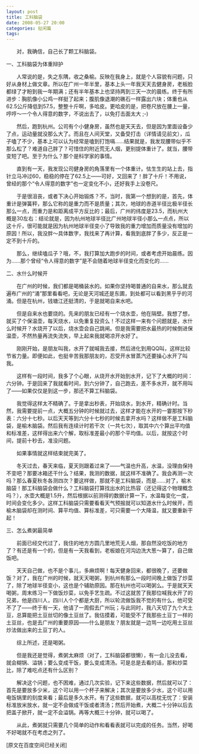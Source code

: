 ```yaml
---
layout: post
title: 工科脑袋
date: 2008-05-27 20:00
categories: 扯闲篇
tags: 
---
```



　　对，我确信，自己长了颗工科脑袋。

一、工科脑袋为体重辩护

<!-- more -->



　　人常说的是，失之东隅，收之桑榆。反映在我身上，就是个人容貌有问题，只好从身材上做文章。所以在广州一年半里，基本上头一年我天天去健身房，老板脸都绿了才盼到我一年期满；还有半年基本上也坚持两到三天一次的晨练。终于有所进步：胸肌像小公鸡一样挺了起来；腹肌像退潮的礁石一样露出六块；体重也从62.5公斤降低到57.5，整整十斤啊，多哈皮。更哈皮的是，把卷尺放在腰上一量，哼哼～一个令人得意的数字，不说出去了，以免打击面太大 ;-)

　　然后，跑到杭州。公司有个小健身房，虽然也是天天去，但是因为里面设备少了点，运动量就没那么大了。而且在人间天堂，又备受打击（详情请见前文），瓜子嗑了不少，基本上可以认为经常是嗑到打饱嗝……结果就是，我发现腰带似乎不那么松了？难道自己胖了？可惜住的附近荒无人烟，更别提体重计了。就当，腰带变短了吧。至于为什么？那个是科学家的事情。

　　直到有一天，我发现公司健身房的角落里有一个体重计。怯生生的站上去，指针立马冲过60，稳稳的停在了62.5上——可好，又回来了！胖了十斤！不用说，曾经的那个“令人得意的数字”也一定变化不小，还好我手上没卷尺。

　　于是很沮丧，或者下决心开始锻炼？不，当时，我第一个想到的是，首先，体重计是弹簧秤，那么它称的是重力而不是质量；其次，地球的赤道半径比极半径长那么一点，而重力是和距离成平方反比的；最后，广州的纬度是23.5，而杭州大概是30左右：结论就是，因为杭州地球半径比广州地球半径小那么一点点，所以这十斤，很可能就是因为杭州地球半径变小了导致我的重力增加而质量没有增加的原因！所以，我没胖～具体数字，我找来了再计算，看我到底胖了多少，反正是一定不到十斤的。

　　那么，继续嗑瓜子？哦，不，我打算加大跑步的时间，或者考虑开始晨练。因为……那个曾经“令人得意的数字”是不会随着地球半径变化而变化的……

二、水什么时候开

　　在广州的时候，我们都是喝桶装水的。如果你坚持喝普通的自来水，那么就去遍布广州的“涌”那里看看吧，无论是天河城还是东圃，到处都可以看到黑乎乎的河涌。但是在杭州，钱塘江还挺清的，于是就喝自来水吧。

　　但是自来水也要烧的。先来的朋友已经有一个烧水壶，他在隔壁。我想了想，就买了个保温壶，每天烧水，以免重复投资么！不过这样一来有个问题就是，水什么时候开？水烧开了以后，烧水壶会自己跳闸。但是我需要把水最热的时候倒进保温壶，不然热量再流失流失，早上起来我就喝凉开水好了。

　　刚刚开始，是朋友叫我，水开了就喊我去接，然后进化到用QQ叫，这样比较节省力量。即便如此，也挺辛苦我那朋友的，忍受开水冒蒸汽还要操心水开了叫我。

　　这样有一段时间，我多了个心眼，从烧开水开始到水开，记下了大概的时间：六分钟。于是回来了我就看时间，到六分钟了，自己跑去，差不多水开，就不用叫了——如果仅仅是到这一步，那还不算工科脑袋。

　　我觉得这样太不精确了。于是拿出秒表，开始烧水，到水开，精确计时。当然，我需要提前一点，大概五分钟的时候就过去，这样才能在水开的一霎那按下秒表：六分十七秒。以后天天等到六分十七秒的时候去拿开水吗？这样做不是工科脑袋，是榆木脑袋。然后我有连续计时若干次（一共七次），取其中六个算出平均值和标准差，这样得出来六个解，取标准差最小的那个平均值。以后，就按这个时间，提前十秒去，准没问题。

　　如果事情就这样结束就完美了。

　　冬天过去，春天来临，夏天则跟着过来了——气温也升高，水温，没理由保持不变吧？那要冰箱还干什么？结果，我测的数据，就这样不准确了。我会再测一次吗？那么春夏秋冬各测四次？要这样做，那就不是工科脑袋，而是……对了，榆木脑袋！那工科脑袋会做什么？工科脑袋打算找出水的比热容（还记得这个物理概念吗？），水壶大概是1.5升，然后根据以前测得的数据计算一下，水温每变化一度，时间会变化多少。这样工科脑袋只需要看看天气预报就可以知道水什么时候开，而榆木脑袋却在测时间、算平均值、算标准差，可只需要一个大降温，就又要重新干起！

三、怎么煮粥最简单

　　前面已经交代过了，我住的地方方圆几里地荒无人烟，那自然没吃饭的地方了？有还是有一个的，但是有一天我看到，老板娘在河沟边洗大葱～算了，自己做饭吧。

　　天天自己做，也不是个事儿，多麻烦啊！每天健身回来，都很晚了，还要做饭？对了，我在广州的时候，就天天喝粥，到杭州有那么一段时间晚上做饭了炒菜了，除了地球半径变小，这也是个辅助原因。那在杭州也可以喝粥么。于是就天天喝粥，周末练习一下做饭炒菜，以免手艺生疏。不过这就苦了我那位喊我水开了的兄弟，他是四川人，四川人个个都是大厨，所以轮流做饭我不觉的有什么，他可受不了了——终于有一天，他请了一周假去广州玩；与此同时，我八天切了九个大土豆，总算能把土豆丝切的像土豆丝了。我估摸着，可能受不了我那些土豆丁一样的土豆丝，也是去广州的重要原因——什么是朋友？朋友就是一边骂一边吃用土豆丝炒法做出来的土豆丁的人。

　　综上所述，还是喝粥。

　　但是我还是觉得，煮粥太麻烦（对了，工科脑袋都很懒），有一会儿没去看，就会糊锅、溢锅；要么变成干饭，要么变成清汤。可是总是去看的话，那和炒菜比，除了难吃点还有什么区别？

　　解决这个问题，也不困难，通过几次实验，记下来这些数据，然后就可以了：首先是要放多少米，这个可以用一个杯子来解决；其次是要放多少水，这个可以用电饭锅里的刻度来看；最后是多久水开。有了这些数据，就可以高枕无忧了：安装标准放米放水，就一定不会做成干饭或者清汤；然后开始煮，大概二十分钟以后去把盖子掀开，就一定不会溢锅。再等大概三十分钟，就可以喝了。

　　从此，煮粥就只需要几个简单的动作和看看表就可以完成的任务。当然，好喝不好喝就不在考虑之列了。

[原文在百度空间已经关闭]


